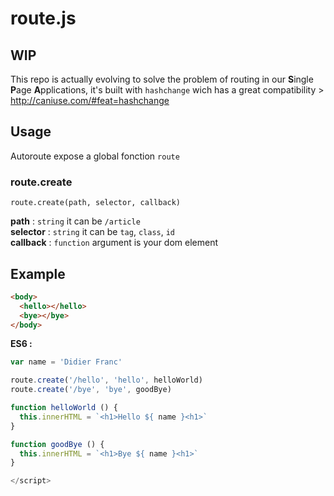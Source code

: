 # route.js

## WIP

This repo is actually evolving to solve the problem of routing in our **S**ingle **P**age **A**pplications, it's built with `hashchange` wich has a great compatibility > http://caniuse.com/#feat=hashchange

## Usage

Autoroute expose a global fonction `route`

### route.create
```
route.create(path, selector, callback)
```
**path** : `string` it can be `/article`  
**selector** : `string` it can be `tag`, `class`, `id`  
**callback** : `function` argument is your dom element  

## Example

```html
<body>
  <hello></hello>
  <bye></bye>
</body>
```

**ES6 :** 

```javascript
var name = 'Didier Franc'

route.create('/hello', 'hello', helloWorld)
route.create('/bye', 'bye', goodBye)

function helloWorld () {
  this.innerHTML = `<h1>Hello ${ name }<h1>`
}

function goodBye () {
  this.innerHTML = `<h1>Bye ${ name }<h1>`
}

</script>

```
